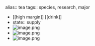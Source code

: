 alias:: tea
tags:: species, research, major

- [[high margin]] [[drink]]
- state:: supply
- ![image.png](https://peach-geographical-bat-397.mypinata.cloud/ipfs/QmWxtGPaS17of2eQj55rHFaSJs1uWBeyFddUS5TWp9mZNf)
- ![image.png](https://peach-geographical-bat-397.mypinata.cloud/ipfs/QmSpMzT1YhTVz4gNsPC6mbsAQUX5FGq59U86A3qae9JTt9)
- ![image.png](https://peach-geographical-bat-397.mypinata.cloud/ipfs/Qmc76m7ejhorYJ662U3jQU43jZzG4dQQjCNn3d3q7nSL8c)